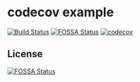 # codecov example
[![Build Status](https://www.travis-ci.com/pentarix1996/codecov-example.svg?branch=main)](https://www.travis-ci.com/pentarix1996/codecov-example)
[![FOSSA Status](https://app.fossa.com/api/projects/git%2Bgithub.com%2Fpentarix1996%2Fcodecov-example.svg?type=shield)](https://app.fossa.com/projects/git%2Bgithub.com%2Fpentarix1996%2Fcodecov-example?ref=badge_shield)
[![codecov](https://codecov.io/gh/pentarix1996/codecov-example/branch/master/graph/badge.svg)](https://codecov.io/gh/pentarix1996/codecov-example)


## License
[![FOSSA Status](https://app.fossa.com/api/projects/git%2Bgithub.com%2Fpentarix1996%2Fcodecov-example.svg?type=large)](https://app.fossa.com/projects/git%2Bgithub.com%2Fpentarix1996%2Fcodecov-example?ref=badge_large)
